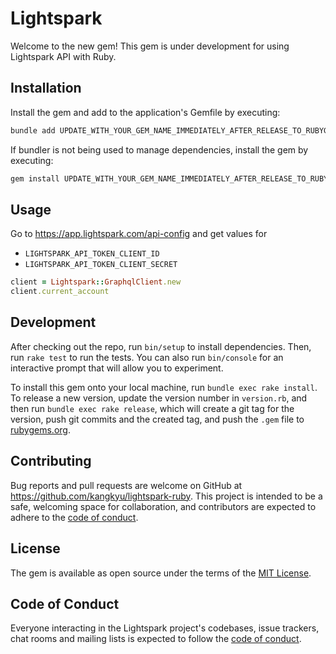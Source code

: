 # Lightspark

Welcome to the new gem! This gem is under development for using Lightspark API with Ruby.

## Installation

Install the gem and add to the application's Gemfile by executing:

```bash
bundle add UPDATE_WITH_YOUR_GEM_NAME_IMMEDIATELY_AFTER_RELEASE_TO_RUBYGEMS_ORG
```

If bundler is not being used to manage dependencies, install the gem by executing:

```bash
gem install UPDATE_WITH_YOUR_GEM_NAME_IMMEDIATELY_AFTER_RELEASE_TO_RUBYGEMS_ORG
```

## Usage

Go to https://app.lightspark.com/api-config and get values for

- `LIGHTSPARK_API_TOKEN_CLIENT_ID`
- `LIGHTSPARK_API_TOKEN_CLIENT_SECRET`

```rb
client = Lightspark::GraphqlClient.new
client.current_account
```

## Development

After checking out the repo, run `bin/setup` to install dependencies. Then, run `rake test` to run the tests. You can also run `bin/console` for an interactive prompt that will allow you to experiment.

To install this gem onto your local machine, run `bundle exec rake install`. To release a new version, update the version number in `version.rb`, and then run `bundle exec rake release`, which will create a git tag for the version, push git commits and the created tag, and push the `.gem` file to [rubygems.org](https://rubygems.org).

## Contributing

Bug reports and pull requests are welcome on GitHub at https://github.com/kangkyu/lightspark-ruby. This project is intended to be a safe, welcoming space for collaboration, and contributors are expected to adhere to the [code of conduct](https://github.com/kangkyu/lightspark-ruby/blob/master/CODE_OF_CONDUCT.md).

## License

The gem is available as open source under the terms of the [MIT License](https://opensource.org/licenses/MIT).

## Code of Conduct

Everyone interacting in the Lightspark project's codebases, issue trackers, chat rooms and mailing lists is expected to follow the [code of conduct](https://github.com/kangkyu/lightspark-ruby/blob/master/CODE_OF_CONDUCT.md).
